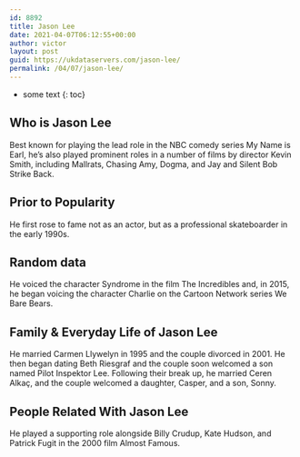 ```yaml
---
id: 8892
title: Jason Lee
date: 2021-04-07T06:12:55+00:00
author: victor
layout: post
guid: https://ukdataservers.com/jason-lee/
permalink: /04/07/jason-lee/
---
```


* some text
{: toc}


## Who is Jason Lee



Best known for playing the lead role in the NBC comedy series My Name is Earl, he&#8217;s also played prominent roles in a number of films by director Kevin Smith, including Mallrats, Chasing Amy, Dogma, and Jay and Silent Bob Strike Back. 

                
                
                
## Prior to Popularity



He first rose to fame not as an actor, but as a professional skateboarder in the early 1990s. 

                
                
                
## Random data



He voiced the character Syndrome in the film The Incredibles and, in 2015, he began voicing the character Charlie on the Cartoon Network series We Bare Bears. 

                
                
                
## Family & Everyday Life of Jason Lee



He married Carmen Llywelyn in 1995 and the couple divorced in 2001. He then began dating Beth Riesgraf and the couple soon welcomed a son named Pilot Inspektor Lee. Following their break up, he married Ceren Alkaç, and the couple welcomed a daughter, Casper, and a son, Sonny. 

                
                
                
## People Related With Jason Lee



He played a supporting role alongside Billy Crudup, Kate Hudson, and Patrick Fugit in the 2000 film Almost Famous.

                
              
            
          
          
          